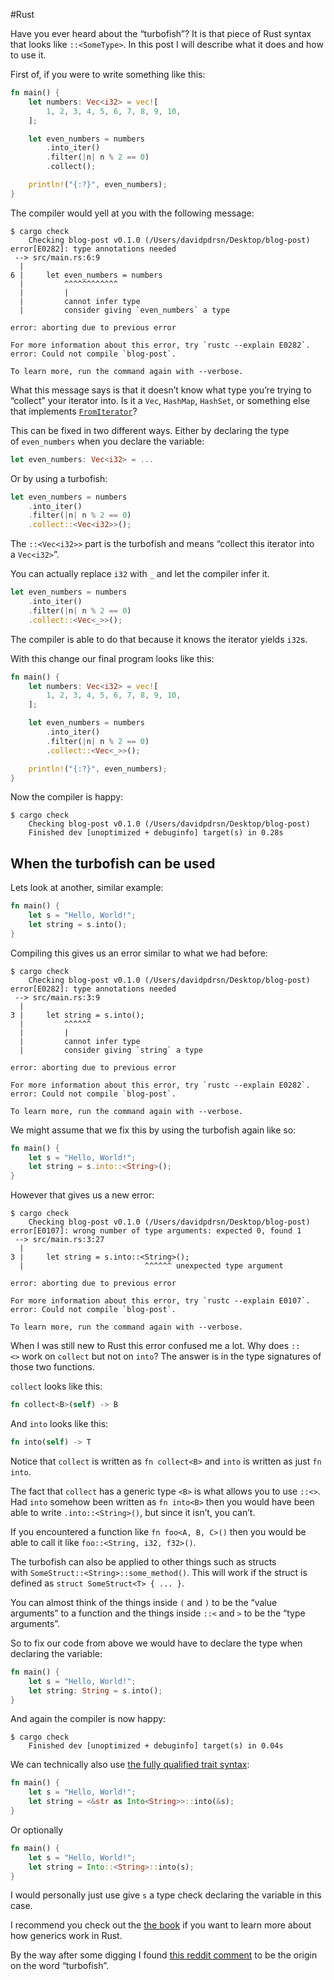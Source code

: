 #Rust 

Have you ever heard about the “turbofish”? It is that piece of Rust syntax that looks like `::<SomeType>`. In this post I will describe what it does and how to use it.

First of, if you were to write something like this:

```rust
fn main() {
    let numbers: Vec<i32> = vec![
        1, 2, 3, 4, 5, 6, 7, 8, 9, 10,
    ];

    let even_numbers = numbers
        .into_iter()
        .filter(|n| n % 2 == 0)
        .collect();

    println!("{:?}", even_numbers);
}
```

The compiler would yell at you with the following message:

```
$ cargo check
    Checking blog-post v0.1.0 (/Users/davidpdrsn/Desktop/blog-post)
error[E0282]: type annotations needed
 --> src/main.rs:6:9
  |
6 |     let even_numbers = numbers
  |         ^^^^^^^^^^^^
  |         |
  |         cannot infer type
  |         consider giving `even_numbers` a type

error: aborting due to previous error

For more information about this error, try `rustc --explain E0282`.
error: Could not compile `blog-post`.

To learn more, run the command again with --verbose.
```

What this message says is that it doesn’t know what type you’re trying to “collect” your iterator into. Is it a `Vec`, `HashMap`, `HashSet`, or something else that implements [`FromIterator`](https://doc.rust-lang.org/std/iter/trait.FromIterator.html)?

This can be fixed in two different ways. Either by declaring the type of `even_numbers` when you declare the variable:

```rust
let even_numbers: Vec<i32> = ...
```

Or by using a turbofish:

```rust
let even_numbers = numbers
    .into_iter()
    .filter(|n| n % 2 == 0)
    .collect::<Vec<i32>>();
```

The `::<Vec<i32>>` part is the turbofish and means “collect this iterator into a `Vec<i32>`”.

You can actually replace `i32` with `_` and let the compiler infer it.

```rust
let even_numbers = numbers
    .into_iter()
    .filter(|n| n % 2 == 0)
    .collect::<Vec<_>>();
```

The compiler is able to do that because it knows the iterator yields `i32`s.

With this change our final program looks like this:

```rust
fn main() {
    let numbers: Vec<i32> = vec![
        1, 2, 3, 4, 5, 6, 7, 8, 9, 10,
    ];

    let even_numbers = numbers
        .into_iter()
        .filter(|n| n % 2 == 0)
        .collect::<Vec<_>>();

    println!("{:?}", even_numbers);
}
```

Now the compiler is happy:

```
$ cargo check
    Checking blog-post v0.1.0 (/Users/davidpdrsn/Desktop/blog-post)
    Finished dev [unoptimized + debuginfo] target(s) in 0.28s
```

## When the turbofish can be used

Lets look at another, similar example:

```rust
fn main() {
    let s = "Hello, World!";
    let string = s.into();
}
```

Compiling this gives us an error similar to what we had before:

```
$ cargo check
    Checking blog-post v0.1.0 (/Users/davidpdrsn/Desktop/blog-post)
error[E0282]: type annotations needed
 --> src/main.rs:3:9
  |
3 |     let string = s.into();
  |         ^^^^^^
  |         |
  |         cannot infer type
  |         consider giving `string` a type

error: aborting due to previous error

For more information about this error, try `rustc --explain E0282`.
error: Could not compile `blog-post`.

To learn more, run the command again with --verbose.
```

We might assume that we fix this by using the turbofish again like so:

```rust
fn main() {
    let s = "Hello, World!";
    let string = s.into::<String>();
}
```

However that gives us a new error:

```
$ cargo check
    Checking blog-post v0.1.0 (/Users/davidpdrsn/Desktop/blog-post)
error[E0107]: wrong number of type arguments: expected 0, found 1
 --> src/main.rs:3:27
  |
3 |     let string = s.into::<String>();
  |                           ^^^^^^ unexpected type argument

error: aborting due to previous error

For more information about this error, try `rustc --explain E0107`.
error: Could not compile `blog-post`.

To learn more, run the command again with --verbose.
```

When I was still new to Rust this error confused me a lot. Why does `::<>` work on `collect` but not on `into`? The answer is in the type signatures of those two functions.

`collect` looks like this:

```rust
fn collect<B>(self) -> B 
```

And `into` looks like this:

```rust
fn into(self) -> T
```

Notice that `collect` is written as `fn collect<B>` and `into` is written as just `fn into`.

The fact that `collect` has a generic type `<B>` is what allows you to use `::<>`. Had `into` somehow been written as `fn into<B>` then you would have been able to write `.into::<String>()`, but since it isn’t, you can’t.

If you encountered a function like `fn foo<A, B, C>()` then you would be able to call it like `foo::<String, i32, f32>()`.

The turbofish can also be applied to other things such as structs with `SomeStruct::<String>::some_method()`. This will work if the struct is defined as `struct SomeStruct<T> { ... }`.

You can almost think of the things inside `(` and `)` to be the “value arguments” to a function and the things inside `::<` and `>` to be the “type arguments”.

So to fix our code from above we would have to declare the type when declaring the variable:

```rust
fn main() {
    let s = "Hello, World!";
    let string: String = s.into();
}
```

And again the compiler is now happy:

```
$ cargo check
    Finished dev [unoptimized + debuginfo] target(s) in 0.04s
```

We can technically also use [the fully qualified trait syntax](https://doc.rust-lang.org/book/ch19-03-advanced-traits.html#fully-qualified-syntax-for-disambiguation-calling-methods-with-the-same-name):

```rust
fn main() {
    let s = "Hello, World!";
    let string = <&str as Into<String>>::into(&s);
}
```

Or optionally

```rust
fn main() {
    let s = "Hello, World!";
    let string = Into::<String>::into(s);
}
```

I would personally just use give `s` a type check declaring the variable in this case.

I recommend you check out the [the book](https://doc.rust-lang.org/book/ch10-00-generics.html) if you want to learn more about how generics work in Rust.

By the way after some digging I found [this reddit comment](https://www.reddit.com/r/rust/comments/3fimgp/why_double_colon_rather_that_dot/ctozkd0/) to be the origin on the word “turbofish”.